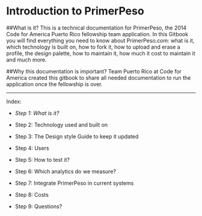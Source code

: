 # Introduction to PrimerPeso

##What is it?
This is a technical documentation for PrimerPeso, the 2014 Code for America Puerto Rico fellowship team application.
In this Gitbook you will find everything you need to know about PrimerPeso.com: what is it,  which technology is built on, how to fork it, how to upload and erase a profile, the design palette, how to maintain it, how much it cost to maintain it and much more.

##Why this documentation is important?
Team Puerto Rico at Code for America created this gitbook to share all needed documentation to run the application once the fellowship is over.

-------

 Index:

* *Step 1: What is it?*

* Step 2: Technology used and built on

* Step 3: The Design style Guide to keep it updated

* Step 4: Users

* Step 5: How to test it?

* Step 6: Which analytics do we measure?

* Step 7: Integrate PrimerPeso in current systems

* Step 8: Costs

* Step 9: Questions?







